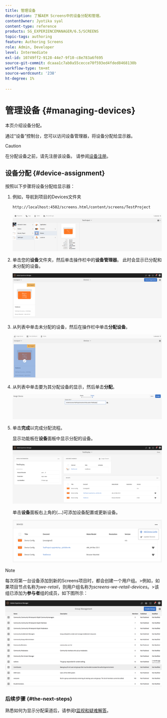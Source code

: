 ```yaml
---
title: 管理设备
description: 了解AEM Screens中的设备分配和管理。
contentOwner: Jyotika syal
content-type: reference
products: SG_EXPERIENCEMANAGER/6.5/SCREENS
topic-tags: authoring
feature: Authoring Screens
role: Admin, Developer
level: Intermediate
exl-id: 10749ff2-9128-44e7-9f10-c8e783a6f695
source-git-commit: dcaaa1c7ab0a55cecce70f593ed4fded8468130b
workflow-type: tm+mt
source-wordcount: '238'
ht-degree: 1%

---
```


# 管理设备 {#managing-devices}

本页介绍设备分配。

通过“设备”控制台，您可以访问设备管理器，将设备分配给显示器。

>[!CAUTION]
>
>在分配设备之前，请先注册该设备。 请参阅[设备注册](device-registration.md)。

## 设备分配 {#device-assignment}

按照以下步骤将设备分配给显示器：

1. 例如，导航到项目的Devices文件夹

   `http://localhost:4502/screens.html/content/screens/TestProject`

   ![chlimage_1-32](assets/chlimage_1-32.png)

1. 单击您的&#x200B;**设备**&#x200B;文件夹，然后单击操作栏中的&#x200B;**设备管理器**。 此时会显示已分配和未分配的设备。

   ![chlimage_1-33](assets/chlimage_1-33.png)

1. 从列表中单击未分配的设备，然后在操作栏中单击&#x200B;**分配设备**。

   ![chlimage_1-34](assets/chlimage_1-34.png)

1. 从列表中单击要为其分配设备的显示，然后单击&#x200B;**分配**。

   ![chlimage_1-35](assets/chlimage_1-35.png)

1. 单击&#x200B;**完成**&#x200B;以完成分配流程。


   显示功能板在&#x200B;**设备**&#x200B;面板中显示分配的设备。

   ![chlimage_1-37](assets/chlimage_1-37.png)

   单击&#x200B;**设备**&#x200B;面板右上角的(**...**)可添加设备配置或更新设备。

   ![chlimage_1-38](assets/chlimage_1-38.png)

>[!NOTE]
>
>每次将第一台设备添加到新的Screens项目时，都会创建一个用户组。
>&#x200B;>例如，如果项目节点名称为&#x200B;*we-retail*，则用户组名称为&#x200B;*screens-we-retail-devices*。
>&#x200B;>该组已添加为&#x200B;**参与者**&#x200B;组的成员，如下图所示：

![chlimage_1-39](assets/chlimage_1-39.png)

### 后续步骤 {#the-next-steps}

熟悉如何为显示分配渠道后，请参阅t[监视和疑难解答](monitoring-screens.md)。
